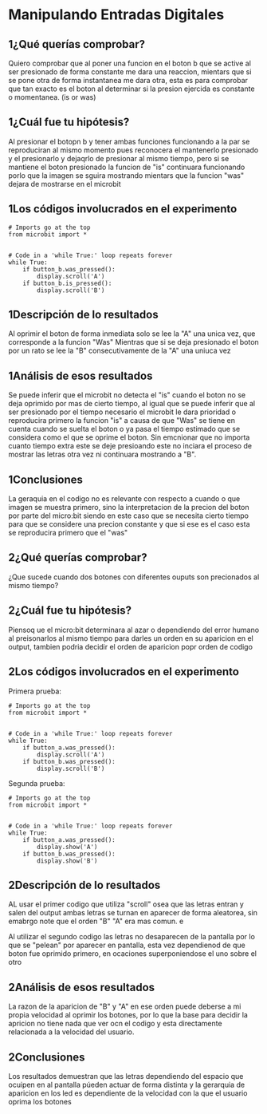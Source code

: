 # Manipulando Entradas Digitales
## 1¿Qué querías comprobar?
Quiero comprobar que al poner una funcion en el boton b que se active al ser presionado de forma constante me dara una reaccion, mientars que si se pone otra de forma instantanea me dara otra, esta es para comprobar que tan 
exacto es el boton al determinar si la presion ejercida es constante o momentanea. (is or was)
## 1¿Cuál fue tu hipótesis?
Al presionar el botopn b y tener ambas funciones funcionando a la par se reproduciran al mismo momento pues reconocera el mantenerlo presionado y el presionarlo y dejaqrlo de presionar al mismo tiempo, pero si se mantiene el
boton presionado la funcion de "is" continuara funcionando porlo que la imagen se sguira mostrando mientars que la funcion "was" dejara de mostrarse en el microbit 
## 1Los códigos involucrados en el experimento
    # Imports go at the top
    from microbit import *
    
    
    # Code in a 'while True:' loop repeats forever
    while True:
        if button_b.was_pressed():
            display.scroll('A') 
        if button_b.is_pressed():
            display.scroll('B') 
## 1Descripción de lo resultados
Al oprimir el boton de forma inmediata solo se lee la "A" una unica vez, que corresponde a la funcion "Was"
Mientras que si se deja presionado el boton por un rato se lee la "B" consecutivamente de la "A" una uniuca vez 
## 1Análisis de esos resultados
Se puede inferir que el microbit no detecta el "is" cuando el boton no se deja oprimido por mas de cierto tiempo, al igual que se puede inferir que al ser presionado por el tiempo necesario el microbit le dara prioridad o
reproducira primero la funcion "is" a causa de que "Was" se tiene en cuenta cuando se suelta el boton o ya pasa el tiempo estimado que se considera como el que se oprime el boton. Sin emcnionar que no importa cuanto
tiempo extra este se deje presioando este no inciara el proceso de mostrar las letras otra vez ni continuara mostrando a "B". 
## 1Conclusiones
La geraquia en el codigo no es relevante con respecto a cuando o que imagen se muestra primero, sino la interpretacion de la precion del boton por parte del micro:bit siendo en este caso que se necesita cierto tiempo para
que se considere una precion constante y que si ese es el caso esta se reproducira primero que el "was"

## 2¿Qué querías comprobar?
¿Que sucede cuando dos botones con diferentes ouputs son precionados al mismo tiempo?

## 2¿Cuál fue tu hipótesis?
Piensoq ue el micro:bit determinara al azar o dependiendo del error humano al preisonarlos al mismo tiempo para darles un orden en su aparicion en el output, tambien podria decidir el orden de aparicion popr orden de codigo

## 2Los códigos involucrados en el experimento
Primera prueba:

    # Imports go at the top
    from microbit import *
    
    
    # Code in a 'while True:' loop repeats forever
    while True:
        if button_a.was_pressed():
            display.scroll('A') 
        if button_b.was_pressed():
            display.scroll('B') 
Segunda prueba: 

    # Imports go at the top
    from microbit import *
    
    
    # Code in a 'while True:' loop repeats forever
    while True:
        if button_a.was_pressed():
            display.show('A') 
        if button_b.was_pressed():
            display.show('B') 
            
## 2Descripción de lo resultados
AL usar el primer codigo que utiliza "scroll" osea que las letras entran y salen del output ambas letras se turnan en aparecer de forma aleatorea, sin emabrgo note que el orden "B" "A" era mas comun. e

Al utilizar el segundo codigo las letras no desaparecen de la pantalla por lo que se "pelean" por aparecer en pantalla, esta vez dependienod de que boton fue oprimido primero, en ocaciones superponiendose el uno sobre el otro

## 2Análisis de esos resultados
La razon de la aparicion de "B" y "A" en ese orden puede deberse a mi propia velocidad al oprimir los botones, por lo que la base para decidir la apricion no tiene nada que ver ocn el codigo y esta directamente relacionada
a la velocidad del usuario. 

## 2Conclusiones
Los resultados demuestran que las letras dependiendo del espacio que ocuipen en al pantalla púeden actuar de forma distinta y la gerarquia de aparicion en los led es dependiente de la velocidad con la que el usuario oprima 
los botones
